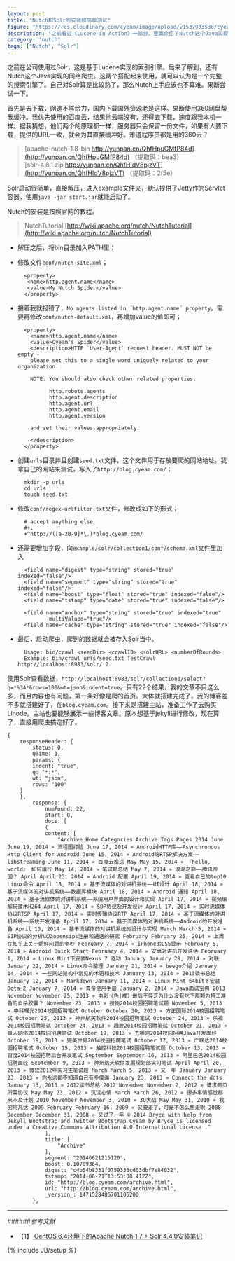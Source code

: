 ```yaml
---
layout: post
title: "Nutch和Solr的安装和简单测试"
figure: "https://res.cloudinary.com/cyeam/image/upload/v1537933530/cyeam/nutch.jpg"
description: "之前看过《Lucene in Action》一部分，里面介绍了Nutch这个Java实现的网络爬虫，把测试的结果放在这里"
category: "nutch"
tags: ["Nutch", "Solr"]
---
```


之前在公司使用过Solr，这是基于Lucene实现的索引引擎。后来了解到，还有Nutch这个Java实现的网络爬虫。这两个搭配起来使用，就可以认为是一个完整的搜索引擎了。自己对Solr算是比较熟了，那么Nutch上手应该也不算难。果断尝试一下。

首先是去下载，网速不够给力，国内下载国外资源老是这样。果断使用360网盘帮我缓冲。我优先使用的百度云，结果他云端没有，还得去下载，速度跟我本机一样。据我猜想，他们两个的原理都一样，服务器只会保留一份文件，如果有人要下载，提供的URL一致，就会为其直接缓冲好。难道程序员都是用的360云？

> [apache-nutch-1.8-bin http://yunpan.cn/QhfHpuGMfP84d](http://yunpan.cn/QhfHpuGMfP84d) （提取码：bea3）   
> [solr-4.8.1.zip http://yunpan.cn/QhfHIdV8pjzVT](http://yunpan.cn/QhfHIdV8pjzVT) （提取码：2f5e）

Solr启动很简单，直接解压，进入example文件夹，默认提供了Jetty作为Servlet容器，使用`java -jar start.jar`就能启动了。

Nutch的安装是按照官网的教程。

> NutchTutorial [http://wiki.apache.org/nutch/NutchTutorial](http://wiki.apache.org/nutch/NutchTutorial)

+ 解压之后，将bin目录加入PATH里；
+ 修改文件`conf/nutch-site.xml`；

        <property>
         <name>http.agent.name</name>
         <value>My Nutch Spider</value>
        </property>

+ 接着我就报错了，`No agents listed in ´http.agent.name´ property`。需要再修改`conf/nutch-default.xml`，再增加value的值即可；

        <property>
          <name>http.agent.name</name>
          <value>Cyeam's Spider</value>
          <description>HTTP 'User-Agent' request header. MUST NOT be empty -
          please set this to a single word uniquely related to your organization.

          NOTE: You should also check other related properties:

                http.robots.agents
                http.agent.description
                http.agent.url
                http.agent.email
                http.agent.version

          and set their values appropriately.

          </description>
        </property>

+ 创建`urls`目录并且创建`seed.txt`文件，这个文件用于存放要爬的网站地址。我拿自己的网站来测试，写入了`http://blog.cyeam.com/`；

        mkdir -p urls
        cd urls
        touch seed.txt

+ 修改`conf/regex-urlfilter.txt`文件，修改成如下的形式；

        # accept anything else
        #+.
        +^http://([a-z0-9]*\.)*blog.cyeam.com/

+ 还需要增加字段，向`example/solr/collection1/conf/schema.xml`文件里加入

        <field name="digest" type="string" stored="true" indexed="false"/>
        <field name="segment" type="string" stored="true" indexed="false"/>
        <field name="boost" type="float" stored="true" indexed="false"/>
        <field name="tstamp" type="date" stored="true" indexed="false"/>

        <field name="anchor" type="string" stored="true" indexed="true"
                multiValued="true"/>
        <field name="cache" type="string" stored="true" indexed="false"/>

+ 最后，启动爬虫，爬到的数据就会被存入Solr当中。

        Usage: bin/crawl <seedDir> <crawlID> <solrURL> <numberOfRounds>
        Example: bin/crawl urls/seed.txt TestCrawl http://localhost:8983/solr/ 2

使用Solr查看数据，`http://localhost:8983/solr/collection1/select?q=*%3A*&rows=100&wt=json&indent=true`。只有22个结果，我的文章不只这么多，而且内容也有问题，第一条好像是爬的首页。大体就搭建完成了。我的博客差不多就搭建好了，在`blog.cyeam.com`。接下来是搭建主站，准备工作了去购买Linode。主站也要能够展示一些博客文章。原本想基于jekyll进行修改，现在算了，直接用爬虫搞定好了。

    {
        responseHeader: {
            status: 0,
            QTime: 1,
            params: {
            indent: "true",
            q: "*:*",
            wt: "json",
            rows: "100"
        }
        },
            response: {
                numFound: 22,
                start: 0,
                docs: [
                {
                content: [
                    "Archive Home Categories Archive Tags Pages 2014 June June 19, 2014 » 流程图打脸 June 17, 2014 » AndroidHTTP库——Asynchronous Http Client for Android June 15, 2014 » Android端RTSP解决方案——libstreaming June 11, 2014 » 百度云推送 May May 15, 2014 » 『hello, world』 如何运行 May 14, 2014 » 笔试题总结 May 7, 2014 » 浪潮之巅——腾讯帝国？ April April 23, 2014 » Android 配置 April 19, 2014 » 查看自己的top10 Linux命令 April 18, 2014 » 基于流媒体的对讲机系统——UI设计 April 18, 2014 » 基于流媒体的对讲机系统——数据库模块 April 18, 2014 » Android 通知 April 18, 2014 » 基于流媒体的对讲机系统——系统用户界面的设计和实现 April 17, 2014 » 视频编解码技术H264 April 17, 2014 » SDP协议及开发设计 April 17, 2014 » 实时流媒体协议RTSP April 17, 2014 » 实时传输协议RTP April 17, 2014 » 基于流媒体的对讲机系统——系统开发准备 April 17, 2014 » 基于流媒体的对讲机系统——Android的开发准备 April 13, 2014 » 基于流媒体的对讲机系统的设计与实现 March March 5, 2014 » SIP协议的分析以及opensips注册和通话的研究 February February 25, 2014 » 上周在知乎上关于朝鲜问题的争吵 February 7, 2014 » iPhone的CSS显示 February 5, 2014 » Android Quick Start February 4, 2014 » 安卓对讲机开发评估 February 1, 2014 » Linux Mint下安装Nexus 7 驱动 January January 28, 2014 » 对联 January 22, 2014 » Linux命令整理 January 21, 2014 » beego介绍 January 14, 2014 » 一些网站架构中常见的术语和技术 January 13, 2014 » 2013读书总结 January 12, 2014 » Markdown January 11, 2014 » Linux Mint 64bit下安装Dota 2 January 7, 2014 » 青帝使用手册 January 2, 2014 » Java面试宝典 2013 November November 25, 2013 » 电影《色|戒》最后王佳芝为什么没有吃下那颗为特工准备的自杀胶囊？ November 23, 2013 » 搜狗2014校园招聘笔试题 November 5, 2013 » 中科曙光2014校园招聘笔试 October October 30, 2013 » 方正国际2014校园招聘笔试 October 25, 2013 » 神州航天软件2014校园招聘笔试 October 24, 2013 » 乐视2014校园招聘笔试 October 24, 2013 » 趣游2014校园招聘笔试 October 21, 2013 » 巨人网络2014校园招聘笔试 October 19, 2013 » 去哪网2014校园招聘Java开发面经 October 19, 2013 » 完美世界2014校园招聘笔试 October 17, 2013 » 广联达2014校园招聘笔试 October 15, 2013 » 触控科技2014校园招聘笔试题 October 13, 2013 » 百度2014校园招聘后台开发笔试 September September 16, 2013 » 阿里巴巴2014校园招聘面经 September 9, 2013 » 神州航天软件发展规划部实习笔试 April April 20, 2013 » 微软2012年实习生笔试题 March March 5, 2013 » 又一年 January January 23, 2013 » 你永远都不知道自己有多傻逼 January 23, 2013 » Connect the dots January 13, 2013 » 2012读书总结 2012 November November 2, 2012 » 请求网页所需协议 May May 23, 2012 » 沉淀心情 March March 26, 2012 » 很多事情感觉都来不及计划 2010 November November 3, 2010 » 3Q大战 May May 31, 2010 » 我的阿凡达 2009 February February 16, 2009 » 又要走了，可是不怎么想走啊 2008 December December 31, 2008 » 又过了一年 © 2014 Bryce with help from Jekyll Bootstrap and Twitter Bootstrap Cyeam by Bryce is licensed under a Creative Commons Attribution 4.0 International License ."
                ],
                title: [
                    "Archive"
                ],
                segment: "20140621215120",
                boost: 0.10709364,
                digest: "c4b54b8331f0759333cd03dbf7e84032",
                tstamp: "2014-06-21T13:53:08.412Z",
                id: "http://blog.cyeam.com/archive.html",
                url: "http://blog.cyeam.com/archive.html",
                _version_: 1471528486701105200
            },

---

######*参考文献*
+ 【1】[ CentOS 6.4环境下的Apache Nutch 1.7 + Solr 4.4.0安装笔记](http://blog.csdn.net/panjunbiao/article/details/12171147)

{% include JB/setup %}